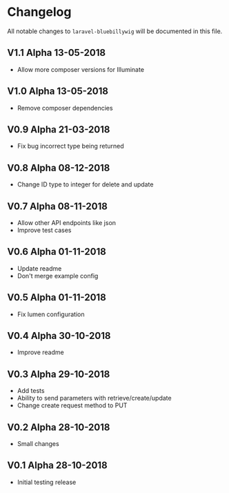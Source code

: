 # Changelog

All notable changes to `laravel-bluebillywig` will be documented in this file.

## V1.1 Alpha  13-05-2018

- Allow more composer versions for Illuminate

## V1.0 Alpha  13-05-2018

- Remove composer dependencies

## V0.9 Alpha  21-03-2018

- Fix bug incorrect type being returned

## V0.8 Alpha  08-12-2018

- Change ID type to integer for delete and update

## V0.7 Alpha  08-11-2018

- Allow other API endpoints like json
- Improve test cases

## V0.6 Alpha  01-11-2018

- Update readme
- Don't merge example config

## V0.5 Alpha  01-11-2018

- Fix lumen configuration

## V0.4 Alpha  30-10-2018

- Improve readme

## V0.3 Alpha  29-10-2018

- Add tests
- Ability to send parameters with retrieve/create/update
- Change create request method to PUT

## V0.2 Alpha  28-10-2018

- Small changes


## V0.1 Alpha  28-10-2018

- Initial testing release
